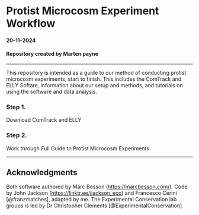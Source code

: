 # Protist Microcosm Experiment Workflow

#### 20-11-2024
#### Repository created by Marten payne


---

This repository is intended as a guide to our method of conducting protist microcosm experiments, start to finish. This includes the ComTrack and ELLY Softare, 
information about our setup and methods, and tutorials on using the software and data analysis. 

### Step 1. 

Download ComTrack and ELLY

### Step 2. 

Work through Full Guide to Protist Microcosm Experiments

---

## Acknowledgments 

Both software authored by Marc Besson (https://marcbesson.com/). Code by John Jackson (https://linktr.ee/jjackson_eco) and Francesco Cerini [@franzmatches], adapted by me. 
The Experimental Conservation lab groups is led by Dr Christopher Clements [@ExperimentalConservation]

